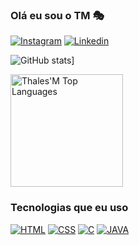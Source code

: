 ### Olá eu sou o TM 🎭
[![Instagram](https://img.shields.io/badge/Instagram-E4405F?style=for-the-badge&logo=instagram&logoColor=white
)](https://instagram.com/thales.nvs) [![Linkedin](	https://img.shields.io/badge/LinkedIn-0077B5?style=for-the-badge&logo=linkedin&logoColor=white
)](https://www.linkedin.com/in/thales-morais-029ab4266/)

![GitHub stats](https://github-readme-stats-alpha-nine-47.vercel.app/api?username=Thalesmn2004&show_icons=true&theme=radical)]

<a href="https://github.com/Thalesmn2004"><img alt="Thales'M Top Languages" height="180em" src="https://github-readme-stats.vercel.app/api/top-langs/?username=Thalesmn2004&langs_count=8&count_private=true&layout=compact&theme=react&hide_border=true&bg_color=0D1115" />
</a>

### Tecnologias que eu uso
[![HTML](https://img.shields.io/badge/HTML-239120?style=for-the-badge&logo=html5&logoColor=white)](vazio) [![CSS](https://img.shields.io/badge/CSS-239120?&style=for-the-badge&logo=css3&logoColor=white)](vazio) [![C](https://img.shields.io/badge/C-00599C?style=for-the-badge&logo=c&logoColor=white)](vazio) [![JAVA](https://img.shields.io/badge/Java-ED8B00?style=for-the-badge&logo=openjdk&logoColor=white)](vazio) 
 


